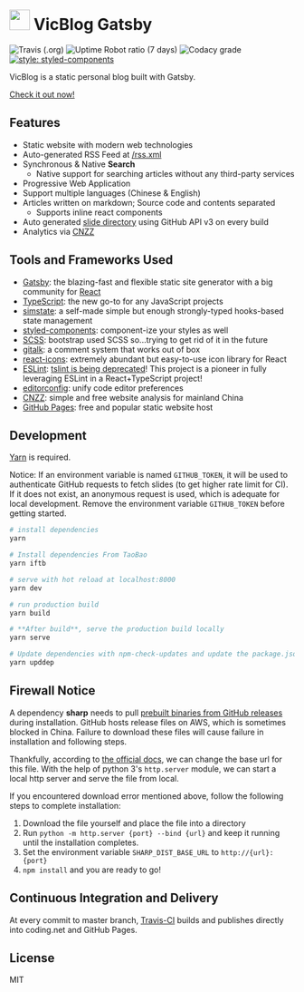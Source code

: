 # <img src="./assets/logo.svg" height="36"/> VicBlog Gatsby

![Travis (.org)](https://img.shields.io/travis/vicblog/VicBlog-Gatsby?style=flat-square)
![Uptime Robot ratio (7 days)](https://img.shields.io/uptimerobot/ratio/7/m783121264-44b0baa03c3161906ebe4cea.svg?style=flat-square)
![Codacy grade](https://img.shields.io/codacy/grade/72cd7c1496d643b98404521f33b5a7ff.svg?style=flat-square)
[![style: styled-components](https://img.shields.io/badge/style-%F0%9F%92%85%20styled--components-orange.svg?colorB=daa357&colorA=db748e)](https://github.com/styled-components/styled-components)

VicBlog is a static personal blog built with Gatsby.

[Check it out now!](https://daacheen.me)

## Features

- Static website with modern web technologies
- Auto-generated RSS Feed at [/rss.xml](https://daacheen.me/rss.xml)
- Synchronous & Native **Search**
    - Native support for searching articles without any third-party services
- Progressive Web Application
- Support multiple languages (Chinese & English)
- Articles written on markdown; Source code and contents separated
    - Supports inline react components
- Auto generated [slide directory](https://daacheen.me/slides) using GitHub API v3 on every build
- Analytics via [CNZZ](https://www.cnzz.com)

## Tools and Frameworks Used

- [Gatsby](https://www.gatsbyjs.org/): the blazing-fast and flexible static site generator with a big community for [React](https://facebook.github.io/react/)
- [TypeScript](https://www.typescriptlang.org/): the new go-to for any JavaScript projects
- [simstate](https://github.com/daacheen/simstate): a self-made simple but enough strongly-typed hooks-based state management
- [styled-components](https://github.com/styled-components/styled-components): component-ize your styles as well
- [SCSS](https://sass-lang.com/): bootstrap used SCSS so...trying to get rid of it in the future
- [gitalk](https://github.com/gitalk/gitalk): a comment system that works out of box
- [react-icons](https://github.com/react-icons/react-icons): extremely abundant but easy-to-use icon library for React
- [ESLint](https://eslint.org/): [tslint is being deprecated](https://medium.com/palantir/tslint-in-2019-1a144c2317a9)! This project is a pioneer in fully leveraging ESLint in a React+TypeScript project!
- [editorconfig](https://editorconfig.org/): unify code editor preferences
- [CNZZ](https://www.cnzz.com): simple and free website analysis for mainland China
- [GitHub Pages](https://pages.github.com): free and popular static website host

## Development

[Yarn](https://yarnpkg.com/) is required.

Notice: If an environment variable is named `GITHUB_TOKEN`, it will be used to authenticate GitHub requests to fetch slides (to get higher rate limit for CI). If it does not exist, an anonymous request is used, which is adequate for local development. Remove the environment variable `GITHUB_TOKEN` before getting started.

``` bash
# install dependencies
yarn

# Install dependencies From TaoBao
yarn iftb

# serve with hot reload at localhost:8000
yarn dev

# run production build
yarn build

# **After build**, serve the production build locally
yarn serve

# Update dependencies with npm-check-updates and update the package.json
yarn upddep
```

## Firewall Notice

A dependency **sharp** needs to pull [prebuilt binaries from GitHub releases](https://github.com/lovell/sharp-libvips/releases) during installation. GitHub hosts release files on AWS, which is sometimes blocked in China. Failure to download these files will cause failure in installation and following steps.

Thankfully, according to [the official docs](http://sharp.pixelplumbing.com/en/stable/install/#pre-compiled-libvips-binaries), we can change the base url for this file. With the help of python 3's `http.server` module, we can start a local http server and serve the file from local.

If you encountered download error mentioned above, follow the following steps to complete installation:

1. Download the file yourself and place the file into a directory
2. Run `python -m http.server {port} --bind {url}` and keep it running until the installation completes.
3. Set the environment variable `SHARP_DIST_BASE_URL` to `http://{url}:{port}`
4. `npm install` and you are ready to go!


## Continuous Integration and Delivery

At every commit to master branch, [Travis-CI](https://travis-ci.org) builds and publishes directly into coding.net and GitHub Pages.

## License

MIT
